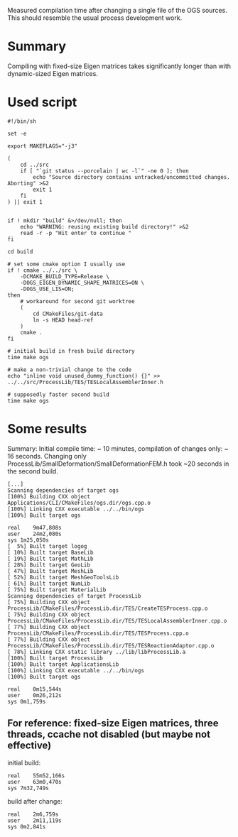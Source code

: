 Measured compilation time after changing a single file of the OGS sources.
This should resemble the usual process development work.

# Summary

Compiling with fixed-size Eigen matrices takes significantly longer than with
dynamic-sized Eigen matrices.

# Used script

```{sh}
#!/bin/sh

set -e

export MAKEFLAGS="-j3"

(
    cd ../src
    if [ "`git status --porcelain | wc -l`" -ne 0 ]; then
        echo "Source directory contains untracked/uncommitted changes. Aborting" >&2
        exit 1
    fi
) || exit 1


if ! mkdir "build" &>/dev/null; then
    echo "WARNING: reusing existing build directory!" >&2
    read -r -p "Hit enter to continue "
fi

cd build

# set some cmake option I usually use
if ! cmake ../../src \
    -DCMAKE_BUILD_TYPE=Release \
    -DOGS_EIGEN_DYNAMIC_SHAPE_MATRICES=ON \
    -DOGS_USE_LIS=ON;
then
    # workaround for second git worktree
    (
        cd CMakeFiles/git-data
        ln -s HEAD head-ref
    )
    cmake .
fi

# initial build in fresh build directory
time make ogs

# make a non-trivial change to the code
echo "inline void unused_dummy_function() {}" >> ../../src/ProcessLib/TES/TESLocalAssemblerInner.h

# supposedly faster second build
time make ogs
```

# Some results

Summary: Initial compile time: ~ 10 minutes, compilation of changes only: ~ 16 seconds.
Changing only ProcessLib/SmallDeformation/SmallDeformationFEM.h took ~20 seconds in the second build.

```
[...]
Scanning dependencies of target ogs
[100%] Building CXX object Applications/CLI/CMakeFiles/ogs.dir/ogs.cpp.o
[100%] Linking CXX executable ../../bin/ogs
[100%] Built target ogs

real	9m47,808s
user	24m2,080s
sys	1m25,050s
[  5%] Built target logog
[ 10%] Built target BaseLib
[ 19%] Built target MathLib
[ 28%] Built target GeoLib
[ 47%] Built target MeshLib
[ 52%] Built target MeshGeoToolsLib
[ 61%] Built target NumLib
[ 75%] Built target MaterialLib
Scanning dependencies of target ProcessLib
[ 75%] Building CXX object ProcessLib/CMakeFiles/ProcessLib.dir/TES/CreateTESProcess.cpp.o
[ 75%] Building CXX object ProcessLib/CMakeFiles/ProcessLib.dir/TES/TESLocalAssemblerInner.cpp.o
[ 77%] Building CXX object ProcessLib/CMakeFiles/ProcessLib.dir/TES/TESProcess.cpp.o
[ 77%] Building CXX object ProcessLib/CMakeFiles/ProcessLib.dir/TES/TESReactionAdaptor.cpp.o
[ 78%] Linking CXX static library ../lib/libProcessLib.a
[100%] Built target ProcessLib
[100%] Built target ApplicationsLib
[100%] Linking CXX executable ../../bin/ogs
[100%] Built target ogs

real	0m15,544s
user	0m26,212s
sys	0m1,759s
```

## For reference: fixed-size Eigen matrices, three threads, ccache not disabled (but maybe not effective)

initial build:
```
real	55m52,166s
user	63m0,470s
sys	7m32,749s
```

build after change:
```
real	2m6,759s
user	2m11,119s
sys	0m2,841s
```
